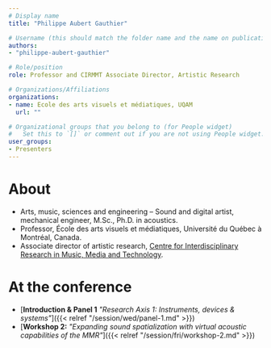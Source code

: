 ```yaml
---
# Display name
title: "Philippe Aubert Gauthier"

# Username (this should match the folder name and the name on publications)
authors:
- "philippe-aubert-gauthier"

# Role/position
role: Professor and CIRMMT Associate Director, Artistic Research

# Organizations/Affiliations
organizations: 
- name: Ecole des arts visuels et médiatiques, UQAM
  url: ""

# Organizational groups that you belong to (for People widget)
#   Set this to `[]` or comment out if you are not using People widget.
user_groups:
- Presenters
---
```



# About

- Arts, music, sciences and engineering – Sound and digital artist, mechanical engineer, M.Sc., Ph.D. in acoustics. 
- Professor, École des arts visuels et médiatiques, Université du Québec à Montréal, Canada.
- Associate director of artistic research, [Centre for Interdisciplinary Research in Music, Media and Technology](https://www.cirmmt.org).
# At the conference

- [**Introduction & Panel 1** *"Research Axis 1: Instruments, devices & systems"*]({{< relref "/session/wed/panel-1.md" >}})
- [**Workshop 2:** *"Expanding sound spatialization with virtual acoustic capabilities of the MMR"*]({{< relref "/session/fri/workshop-2.md" >}})